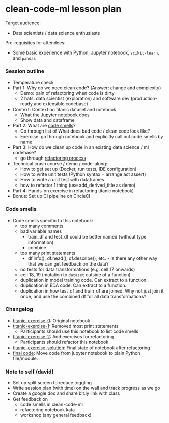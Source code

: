 # clean-code-ml lesson plan

Target audience:
- Data scientists / data science enthusiasts

Pre-requisites for attendees:
- Some basic experience with Python, Jupyter notebook, `scikit-learn`, and `pandas`

### Session outline
- Temperature check
- Part 1: Why do we need clean code? (Answer: change and complexity)
    - Demo: pain of refactoring when code is dirty
    - 2 hats: data scientist (exploration) and software dev (production-ready and extensible codebase)
- Context: Context on titanic dataset and notebook
    - What the Jupyter notebook does
    - Show data and dataframe
- Part 2: What are [code smells](./README.md)? 
    - Go through list of What does bad code / clean code look like?
    - Exercise: go through notebook and explicitly call out code smells by name
- Part 3: How do we clean up code in an existing data science / ml codebase?
    - go through [refactoring process](./refactoring-process.md)
- Technical crash course / demo / code-along:
    - How to get set up (Docker, run tests, IDE configuration)
    - How to write unit tests (Python syntax + arrange act assert)
    - How to write a unit test with dataframes
    - how to refactor 1 thing (use add_derived_title as demo)
- Part 4: Hands-on exercise in refactoring titanic notebook)
- Bonus: Set up CI pipeline on CircleCI

### Code smells

- Code smells specific to this notebook:
    - too many comments
    - bad variable names
        - train_df and test_df could be better named (without type information)
        - combine
    - too many print statements
        - df.info(), df.head(), df.describe(), etc. - is there any other way that we can get feedback on the data?
    - no tests for data transformations (e.g. cell 17 onwards)
    - cell 18, 19 (mutation to `dataset` outside of a function)
    - duplication in model training code. Can extract to a function.
    - duplication in EDA code. Can extract to a function.
    - duplication in how test_df and train_df are joined. Why not just join it once, and use the combined df for all data transformations?

### Changelog
- [titanic-exercise-0](https://github.com/davified/clean-code-ml/blob/master/notebooks/titanic-exercise-0.ipynb): Original notebook
- [titanic-exercise-1](https://github.com/davified/clean-code-ml/blob/master/notebooks/titanic-exercise-1.ipynb): Removed most print statements
    - Participants should use this notebook to list code smells
- [titanic-exercise-2](https://github.com/davified/clean-code-ml/blob/master/notebooks/titanic-exercise-2.ipynb): Add exercises for refactoring
    - Participants should refactor this notebook
- [titanic-exercise-solution](https://github.com/davified/clean-code-ml/blob/master/notebooks/titanic-exercise-solution.ipynb): Final state of notebook after refactoring
- [final code](https://github.com/davified/clean-code-ml/blob/master/src/train.py): Move code from jupyter notebook to plain Python file/module.

### Note to self (david)
- Set up split screen to reduce toggling
- Write session plan (with time) on the wall and track progress as we go
- Create a google doc and share bit.ly link with class
- Get feedback on 
    - code smells in clean-code-ml
    - refactoring notebook kata
    - workshop (any general feedback)

